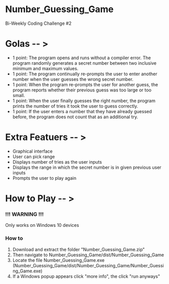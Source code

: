 # Number_Guessing_Game
Bi-Weekly Coding Challenge #2

# Golas -- >

* 1 point: The program opens and runs without a compiler error. The program randomly generates a secret number between two inclusive minimum and maximum values.
* 1 point: The program continually re-prompts the user to enter another number when the user guesses the wrong secret number.
* 1 point: When the program re-prompts the user for another guess, the program reports whether their previous guess was too large or too small.
* 1 point: When the user finally guesses the right number, the program prints the number of tries it took the user to guess correctly.
* 1 point: If the user enters a number that they have already guessed before, the program does not count that as an additional try. 

# Extra Featuers -- >

* Graphical interface
* User can pick range
* Displays number of tries as the user inputs
* Displays the range in which the secret number is in given previous user inputs
* Prompts the user to play again

# How to Play -- >

### !!! WARNING !!!
Only works on Windows 10 devices

### How to
1. Download and extract the folder "Number_Guessing_Game.zip"
2. Then navigate to Number_Guessing_Game/dist/Number_Guessing_Game
3. Locate the file Number_Guessing_Game.exe (Number_Guessing_Game/dist/Number_Guessing_Game/Number_Guessing_Game.exe)
4. If a Windows popup appears click "more info", the click "run anyways"
